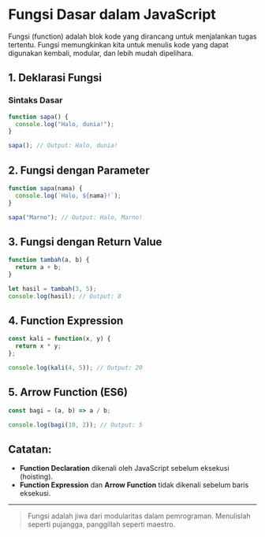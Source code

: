 # Fungsi Dasar dalam JavaScript

Fungsi (function) adalah blok kode yang dirancang untuk menjalankan tugas tertentu. Fungsi memungkinkan kita untuk menulis kode yang dapat digunakan kembali, modular, dan lebih mudah dipelihara.

## 1. Deklarasi Fungsi

### Sintaks Dasar

```javascript
function sapa() {
  console.log("Halo, dunia!");
}

sapa(); // Output: Halo, dunia!
````

## 2. Fungsi dengan Parameter

```javascript
function sapa(nama) {
  console.log(`Halo, ${nama}!`);
}

sapa("Marno"); // Output: Halo, Marno!
```

## 3. Fungsi dengan Return Value

```javascript
function tambah(a, b) {
  return a + b;
}

let hasil = tambah(3, 5);
console.log(hasil); // Output: 8
```

## 4. Function Expression

```javascript
const kali = function(x, y) {
  return x * y;
};

console.log(kali(4, 5)); // Output: 20
```

## 5. Arrow Function (ES6)

```javascript
const bagi = (a, b) => a / b;

console.log(bagi(10, 2)); // Output: 5
```

## Catatan:

* **Function Declaration** dikenali oleh JavaScript sebelum eksekusi (hoisting).
* **Function Expression** dan **Arrow Function** tidak dikenali sebelum baris eksekusi.

---

> Fungsi adalah jiwa dari modularitas dalam pemrograman. Menulislah seperti pujangga, panggillah seperti maestro.